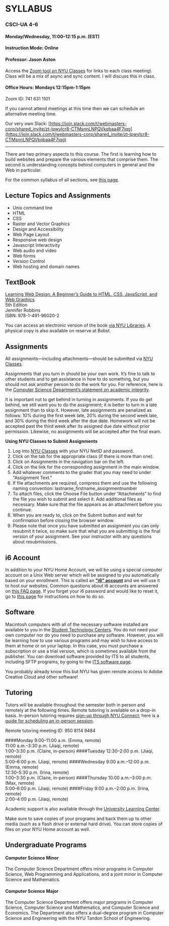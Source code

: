# SYLLABUS

### CSCI-UA 4-6

#### Monday/Wednesday, 11:00–12:15 p.m. (EST)

#### Instruction Mode: Online

#### Professor: Jason Aston

Access the [Zoom tool on NYU Classes](https://newclasses.nyu.edu/portal/site/6505e9ea-f449-4108-b08a-d4f8e572b543/page/d82a5104-e5f4-48f2-82d1-5b7fcedf0bf9) for links to each class meeting\  
Class will be a mix of async and sync content. I will discuss this in class.

#### Office Hours: Mondays 12:15pm-1:15pm

Zoom ID: 741 631 1101

If you cannot attend meetings at this time then we can schedule an alternative meeting time.

Our very own Slack:
[https://join.slack.com/t/webmasters-corp/shared_invite/zt-lpwylcr8-CTMsnnLNPQVkqbaa4F7iqg](https://join.slack.com/t/webmasters-corp/shared_invite/zt-lpwylcr8-CTMsnnLNPQVkqbaa4F7iqg)

---

There are two primary aspects to this course. The first is learning how to build websites and prepare the various elements that comprise them. The second is understanding concepts behind computers in general and the Web in particular.

For the common syllabus of all sections, see [this page]( https://cs.nyu.edu/courses/spring21/CSCI-UA.0004-004/common-syllabus/).

## Lecture Topics and Assignments

- Unix command line
- HTML
- CSS
- Raster and Vector Graphics
- Design and Accessibility
- Web Page Layout
- Responsive web design
- Javascript Interactivity
- Web audio and video
- Web forms
- Version Control
- Web hosting and domain names

## TextBook

[Learning Web Design: A Beginner’s Guide to HTML, CSS, JavaScript, and Web Graphics](https://www.oreilly.com/library/view/learning-web-design/9781491960196/)\
5th Edition\
Jennifer Robbins\
ISBN: 978-1-491-96020-2

You can access an electronic version of the book [via NYU Libraries](https://bobcat.library.nyu.edu/permalink/f/1c17uag/nyu_aleph007035495). A physical copy is also available on reserve at Bobst.

## Assignments

All assignments—including attachments—should be submitted via [NYU Classes](https://newclasses.nyu.edu/).

Assignments that you turn in should be your own work. It’s fine to talk to other students and to get assistance in how to do something, but you should not ask another person to do the work for you. For reference, here is the [Computer Science Department’s statement on academic integrity](http://cs.nyu.edu/home/undergrad/policy.html).

It is important not to get behind in turning in assignments. If you do get behind, we still want you to do the assignment; it is better to turn in a late assignment than to skip it. However, late assignments are penalized as follows: 10% during the first week late, 20% during the second week late, and 30% during the third week after the due date. Homework will not be accepted past the third week after its assigned due date without prior permission. Likewise, no assignments will be accepted after the final exam.

**Using NYU Classes to Submit Assignments**
1. Log into [NYU Classes](https://newclasses.nyu.edu/) with your NYU NetID and password.
2. Click on the tab for the appropriate class (if there is more than one).
3. Click on Assignments in the navigation bar on the left.
4. Click on the link for the corresponding assignment in the main window.
5. Add whatever comments to the grader that you may need to under "Assignment Text."
6. If file attachments are required, compress them and use the following naming convention: lastname_firstname_assignmentnumber
7. To attach files, click the Choose File button under “Attachments” to find the file you wish to submit and select it. Add additional files as necessary. Make sure that the file appears as an attachment before you continue.
8. When you are ready to, click on the Submit button and wait for confirmation before closing the browser window.
9. Please note that once you have submitted an assignment you can only resubmit it twice, so make sure that what you are submitting is the final version of your assignment. See your instructor with any questions about resubmissions.


## i6 Account

In addition to your NYU Home Account, we will be using a special computer account on a Unix Web server which will be assigned to you automatically based on your enrollment. This is called an [**"i6" account**](https://cims.nyu.edu/webapps/content/systems/resources/i6) and we will use it to host our websites. Common questions about i6 accounts are answered on [this FAQ page](https://cims.nyu.edu/webapps/content/systems/resources/i6/faq). If you forget your i6 password and would like to reset it, go to [this page](https://cims.nyu.edu/webapps/content/systems/resources/i6/resetpassword) for instructions on how to do so.


## Software

Macintosh computers with all of the necessary software installed are available to you in the [Student Technology Centers]( https://www.nyu.edu/life/information-technology/locations-and-facilities/student-technology-centers.html). You do not need  your own computer nor do you need to purchase any software. However, you will be learning how to use various programs and may wish to have access to them at home or on your laptop. In this case, you must purchase a subscription or use a trial version, which is sometimes available from the publisher. You can download software provided by ITS to all students, including SFTP programs, by going to the [ITS software page](https://www.nyu.edu/its/software/).

You probably already know this but NYU has given remote access to Adobe Creative Cloud and other software!

## Tutoring

Tutors will be available throughout the semester both in person and remotely at the following times. Remote tutoring is available on a drop-in basis. In-person tutoring requires [sign-up through NYU Connect](https://nyu.starfishsolutions.com/starfish-ops/); here is a [guide for scheduling an in-person session](https://docs.google.com/document/d/1tKjWZKlH_nT2NGE0uqB5Hn7zq_BwIqIijGcKPO7UqAo/).

Remote tutoring meeting ID: 950 8114 9484


####Monday
    9:00–11:00 a.m. (Emma, remote)\
    11:00 a.m.–3:30 p.m. (Jiaqi, remote)\
    1:00–3:30 p.m. (Claire, in-person)
####Tuesday
    12:30–2:00 p.m. (Jiaqi, remote)\
    5:00–6:00 p.m. (Jiaqi, remote)
####Wednesday
    9:00 a.m.–12:00 p.m. (Emma, remote)\
    12:30–5:30 p.m. (Irina, remote)\
    1:00–3:30 p.m. (Claire, in-person)
####Thursday
    10:00 a.m.–3:00 p.m. (Max, remote)\
    5:00–6:00 p.m. (Jiaqi, remote)
####Friday
    9:00 a.m.–2:00 p.m. (Irina, remote)\
    2:00–4:00 p.m. (Jiaqi, remote)

Academic support is also available through the [University Learning Center](http://www.nyu.edu/ulc).

Make sure to save copies of your programs and back them up to other media (such as a flash drive or external hard drive). You can store copies of files on your NYU Home account as well.

## Undergraduate Programs

#### Computer Science Minor

The Computer Science Department offers minor programs in Computer Science, Web Programming and Applications, and a joint minor in Computer Science and Mathematics.

#### Computer Science Major

The Computer Science Department offers major programs in Computer Science, Computer Science and Mathematics, and Computer Science and Economics. The Department also offers a dual-degree program in Computer Science and Engineering with the NYU Tandon School of Engineering.
